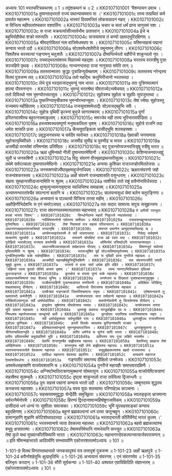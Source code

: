अध्यायः 101
भरतचरित्रकथनम् ॥ 1 ॥ तद्वंशकथनं च ॥ 2 ॥
KK0107101001	'वैशम्पायन उवाच ।
KK0107101001a	दुष्यन्ताद्भरतो राज्यं यथान्यायमवाप सः ।'
KK0107101001c	तस्य तत्प्रथितं कर्म प्रावर्तत महात्मनः ॥
KK0107101002a	भास्वरं दिव्यमजितं लोकसन्नादनं महत् ।
KK0107101002c	स विजित्य महीपालांश्चकार वशवर्तिनः ॥
KK0107101003a	चचार च सतां धर्मं प्राप्य चानुत्तमं यशः ।
KK0107101003c	स राजा चक्रवर्त्यासीत्सार्वभौमः प्रतापवान् ॥
KK0107101004a	ईजे च बहुभिर्यज्ञैर्यथा शक्रो मरुत्पतिः ।
KK0107101004c	याजयामास तं कण्वो दक्षवद्भूरिदक्षिणम् ॥
KK0107101005a	श्रीमद्गोविततं नाम वाजिमेधमवाप सः ।
KK0107101005c	यस्मिन्सहस्रं पद्मानां कण्वाय भरतो ददौ ॥
KK0107101006a	सोऽश्वमेधशतैरीजे यमुनामनु तीरगः ।
KK0107101006c	त्रिशतैश्च सरस्वत्यां गङ्गामनु चतुःशतैः ॥
KK0107101007a	दौष्यन्तिर्भरतो यज्ञैरीजे शाकुन्तलो नृपः ।
KK0107101007c	तस्माद्भरतवंशस्य विप्रतस्थे महद्यशः ॥
KK0107101008a	भरतस्य वरस्त्रीषु पुत्राः सञ्जज्ञिरे पृथक् ।
KK0107101008c	नाभ्यनन्दत्तदा राजा नानुरूपा ममेति तान् ॥
KK0107101009a	ततस्तान्मातरः क्रुद्धाः पुत्रान्निन्युर्यमक्षयम् ।
KK0107101009c	ततस्तस्य नरेन्द्रस्य वितथं पुत्रजन्म तत् ॥
KK0107101010a	ततो महद्भिः क्रतुभिरीजानो भरतस्तदा ।
KK0107101010c	लेभे पुत्रं भरद्पाजाद्भुमन्युं नाम भारत ॥
KK0107101011a	ततः पुत्रिणमात्मानं ज्ञात्वा पौरवनन्दनः ।
KK0107101011c	भुमन्युं भरतश्रेष्ठ यौवराज्येऽभ्यषेचयत् ॥
KK0107101012a	ततो दिविरथो नाम भुमन्योरभवत्सुतः ।
KK0107101012c	सुहोत्रश्च सुहोता च सुहविः सुयजुस्तथा ॥
KK0107101013a	पुष्करिण्यामृचीकश्च भुमन्योरभवन्सुताः ।
KK0107101013c	तेषां ज्येष्ठः सुहोत्रस्तु राज्यमाप महीक्षिताम् ॥
KK0107101014a	राजसूयाश्वमेधाद्यैः सोऽयजद्बहुभिः सवैः ।
KK0107101014c	सुहोत्रः पृथिवीं कृत्स्नां बुभुजे सागराम्बराम् ॥
KK0107101015a	पूर्णां हस्तिगवाश्वैश्च बहुरत्नसमाकुलाम् ।
KK0107101015c	ममज्जेव मही तस्य भूरिभारावपीडिता ॥
KK0107101016a	हस्त्यश्वरथसम्पूर्णा मनुष्यकलिला भृशम् ।
KK0107101016c	सुहोत्रे राजनि तदा धर्मतः शासति प्रजाः ॥
KK0107101017a	चैत्ययूपाङ्किता चासीद्भूमिः शतसहस्रशः ।
KK0107101017c	प्रवृद्धजनसस्या च सर्वदैव व्यरोचत ॥
KK0107101018a	ऐक्ष्वाकी जनयामास सुहोत्रात्पृथिवीपतेः ।
KK0107101018c	अजमीढं सुमीढं च पुरुमीढं च भारत ॥
KK0107101019a	अजमीढो वरस्तेषां तस्मिन्वंशः प्रतिष्ठितः ।
KK0107101019c	षट् पुत्रान्सोप्यजनयत्तिसृषु स्त्रीषु भारत ॥
KK0107101020a	ऋक्षं धूमिन्यथो नीली दुष्यन्तपरमेष्ठिनौ ।
KK0107101020c	केशिन्यजनयज्जह्नुं सुतौ च जनरूषिणौ ॥
KK0107101021a	विदुः संवरणं वीरमृक्षाद्राथन्तरीसुतम् ।
KK0107101021c	तथेमे सर्वपञ्चाला दुष्यन्तपरमेष्ठिनोः ।
KK0107101021e	अन्वयाः कुशिका राजञ्जन्होरमिततेजसः ॥
KK0107101022a	जनरूषणयोर्ज्येष्ठमृक्षमाहुर्जनाधिपम् ।
KK0107101022c	ऋक्षात्संवरणो जज्ञे राजन्वंशकरस्तव ॥
KK0107101023a	आर्क्षे संवरणे राजन्प्रशासति वसुन्धराम् ।
KK0107101023c	संक्षयः सुमहानासीत्प्रजानामिति नः श्रुतम् ॥
KK0107101024a	व्यशीर्यत ततो राष्ट्रं क्षयैर्नानाविधैस्तदा ।
KK0107101024c	क्षुन्मृत्युभ्यामनावृष्ट्या व्याधिभिश्च समाहतम् ॥
KK0107101025a	अभ्यघ्नन्भारतांश्चैव सपत्नानां बलानि च ।
KK0107101025c	चालयन्वसुधां चेमां बलेन चतुरङ्गिणा ॥
KK0107101026a	अभ्ययात्तं च पाञ्चल्यो विजित्य तरसा महीम् ।
KK0107101026c	अक्षौहिणीभिर्दशभिः स एनं समरेऽजयत् ॥
KK0107101027a	ततः सदारः सामात्यः सपुत्रः ससुहृज्जनः ।
KK0107101027c	राजा संवरणस्तस्मात्पलायत महाभयात् ॥
KK0107101028a	`ते प्रतीचीं पराभूताः प्रपन्ना भारता दिशम्' ।
KK0107101028c	सिन्धोर्नदस्य महतो निकुञ्जे न्यवसंस्तदा ।
KK0107101028e	नदीविषयपर्यन्ते पर्वतस्य समीपतः ॥
KK0107101029a	तत्रावसन्बहून्कालान्भारता दुर्गमाश्रिताः ।
KK0107101029c	तेषां निवसतां तत्र सहस्रं परिवत्सरान् ॥
KK0107101030a	अथाभ्यगच्छद्भरतान्वसिष्ठो भगवानृषिः ।
KK0107101030c	तमागतं प्रयत्नेन प्रत्युद्गम्याभिवाद्य च ॥
KK0107101031a	अर्घ्यमभ्याहरंस्तस्मै ते सर्वे भारतास्तदा ।
KK0107101031c	निवेद्य सर्वमृषये सत्कारेण सुवर्चसे ॥
KK0107101032a	तमासने चोपविष्टं राजा वव्रे स्वयं तदा ।
KK0107101032c	पुरोहितो भवान्नोऽस्तु राज्याय प्रयतेमहि ॥
KK0107101033a	ओमित्येवं वसिष्ठोऽपि भारतान्प्रत्यपद्यत ।
KK0107101033c	अथाभ्यषिञ्चत्साम्राज्ये सर्वक्षत्रस्य पौरवम् ॥
KK0107101034a	विषाणभूतं सर्वस्यां पृथिव्यामिति नः श्रुतम् ।
KK0107101034c	भरताध्युषितं पूर्वं सोऽध्यतिष्ठत्पुरोत्तमम् ॥
KK0107101035a	पुनर्बलिभृतश्चैव चक्रे सर्वमहीक्षितः ।
KK0107101035c	ततः स पृथिवीं प्राप्य पुनरीजे महाबलः ॥
KK0107101036a	आजमीढो महायज्ञैर्बहुभिर्भूरिदक्षिणैः ।
KK0107101036c	ततः संवरणात्सौरी तपती सुषुवे कुरुम् ॥
KK0107101037a	राजत्वे तं प्रजाः सर्वा धर्मज्ञ इति वव्रिरे ।
KK0107101037c	'महिम्ना तस्य कुरवो लेभिरे प्रत्ययं भृशम् ।'
KK0107101037e	तस्य नाम्नाऽभिविख्यातं पृथिव्यां कुरुजाङ्गलं ॥
KK0107101038a	कुरुक्षेत्रं स तपसा पुण्यं चक्रे महातपाः ।
KK0107101038c	अश्ववन्तमभिष्यन्तं तथा चैत्ररथं मुनिम् ॥
KK0107101039a	जनमेजयं च विख्यातं पुत्रांश्चास्यानुशुश्रुम ।
KK0107101039c	पञ्चैतान्वाहिनी पुत्रान्व्यजायत मनस्विनी ॥
KK0107101040a	अविक्षितः परिक्षित्तु शबलाश्वस्तु वीर्यवान् ।
KK0107101040c	आदिराजो विराजश्च शाल्मलिश्च महाबलः ॥
KK0107101041a	उच्चैःश्रवा भङ्गकारो जितारिश्चाष्टमः स्मृतः ।
KK0107101041c	एतेषामन्ववाये तु ख्यातास्ते कर्मजैर्गुणैः ।
KK0107101041e	जनमेजयादयः सप्त तथैवान्ये महारथाः ॥
KK0107101042a	परीक्षितोऽभवन्पुत्राः सर्वे धर्मार्थकोविदाः ।
KK0107101042c	कक्षसेनोग्रसेनौ तु चित्रसेनश्च वीर्यवान् ॥
KK0107101043a	इन्द्रसेनः सुषेणश्च भीमसेनश्च नामतः ।
KK0107101043c	जनमेजयस्य तनया भुवि ख्याता महाबलाः ॥
KK0107101044a	धृतराष्ट्रः प्रथमजः पाण्डुर्बाह्लीक एव च ।
KK0107101044c	निषधश्च महातेजास्तथा जाम्बूनदो बली ॥
KK0107101045a	कुण्डोदरः पदातिश्च वसातिश्चाष्टमः स्मृतः ।
KK0107101045c	सर्वे धर्मार्थकुशलाः सर्वभूतहिते रताः ॥
KK0107101046a	धृतराष्ट्रोऽथ राजासीत्तस्य पुत्रोऽथ कुण्डिकः ।
KK0107101046c	हस्ती वितर्कः क्राथश्च कुण्डिनश्चापि पञ्चमः ॥
KK0107101047a	हविश्रवास्तथेन्द्राभो भुमन्युश्चापराजितः ।
KK0107101047c	धृतराष्ट्रसुतानां तु त्रीनेतान्प्रथितान्भुवि ॥
KK0107101048a	प्रतीपं धर्मनेत्रं च सुनेत्रं चापि भारत ।
KK0107101048c	प्रतीपः प्रथितस्तेषां बभूवाप्रतिमो भुवि ॥
KK0107101049a	प्रतीपस्य त्रयः पुत्रा जज्ञिरे भरतर्षभ ।
KK0107101049c	देवापिः शन्तनुश्चैव बाह्लीकश्च महारथः ॥
KK0107101050a	देवापिस्तु प्रवव्राज तेषां धर्महितेप्सया ।
KK0107101050c	शन्तनुश्च महीं लेभे बाह्लीकश्च महारथः ॥
KK0107101051a	भरतस्यान्वयास्त्वेते देवकल्पा महारथाः ।
KK0107101051c	बभूवुर्ब्रह्मकल्पाश्च बहवो राजसत्तमाः ॥
KK0107101052a	एवंविधा महाभागा देवरूपाः प्रहारिणः ।
KK0107101052c	अन्ववाये महाराज ऐलवंशविवर्धनाः ॥
KK0107101053a	`गङ्गातीरं समागम्य दीक्षितो जनमेजय ।
KK0107101053c	अश्वमेधसहस्राणि वाजपेयशतानि च ॥
KK0107101054a	पुनरीजे महायज्ञैः समाप्तवरदक्षिणैः ।
KK0107101054c	अग्निष्टोमातिरात्राणामुक्थानां सोमवत्पुनः ॥
KK0107101055a	वाजपेयेष्टिसत्राणां सहस्रैश्च सुसम्भृतैः ।
KK0107101055c	दृष्ट्वा शाकुन्तलो राजा तर्पयित्वा द्विजान्धनैः ॥
KK0107101056a	पुनः सहस्रं पद्मानां कण्वाय भरतो ददौ ।
KK0107101056c	जम्बूनदस्य शुद्धस्य कनकस्य महायशाः ॥
KK0107101057a	यस्य यूपाः शतव्यामाः परिणाहेऽथ काञ्चनाः ।
KK0107101057c	सहस्रव्याममुद्वृद्धाः सेन्द्रैर्देवैः समुच्छ्रिताः ॥
KK0107101058a	स्वलङ्कृता भ्राजमानाः सर्वरत्नैर्मनोरमैः ।
KK0107101058c	हिरण्यं द्विरदानश्वान्महिषोष्ट्रगजाविकम् ॥
KK0107101059a	दासीदासं धनं धान्यं गाः सुशीलाः सवत्सकाः ।
KK0107101059c	भूमिं यूपसहस्राङ्कां कण्वाय बहुदक्षिणाम् ॥
KK0107101060a	बहूनां ब्रह्मकल्पानां धनं दत्त्वा क्रतून्बहून् ।
KK0107101060c	ग्रामान्गृहाणि शुभ्राणि कोटिशोथाददत्तदा ॥
KK0107101061a	भरताद्भारती कीर्तिर्येनेदं भारतं कुलम् ।'
KK0107101061c	भरतस्यान्वये जाता देवकल्पा महारथाः ॥
KK0107101062a	बहवो ब्रह्मकल्पाश्च बभूवुः क्षत्रसत्तमाः ।
KK0107101062c	तेषामपरिमेयानि नामधेयानि सन्त्युत ॥
KK0107101063a	तेषां कुले यथा मुख्यान्कीर्तयिष्यामि भारत ।
KK0107101063c	महाभागान्देवकल्पान्सत्यार्जवपरायणान् ॥ ॥
इति श्रीमन्महाभारते आदिपर्वणि सम्भवपर्वणि एकोत्तरशततमोऽध्यायः ॥ 101 ॥

1-101-9 वितथं विगतस्तथाभावो जनकसादृश्यं यत्र तत्तादृशं पुत्रजन्म ॥ 1-101-23 आर्क्षे ऋक्षपुत्रे ॥ 1-101-24 क्षयैर्नाशहेतुभिः क्षुत्प्रभृतिभिः ॥ 1-101-26 अभ्ययात्तं संवरणम् । एनं संवरणमेव ॥ 1-101-35 बलिभृतः करदान् ॥ 1-101-36 सौरी सूर्यकन्या ॥ 1-101-40 अश्ववत एवाविक्षिदिति संज्ञान्तरम् ॥ एकोत्तरशत्ततमोऽध्यायः ॥ 101 ॥
